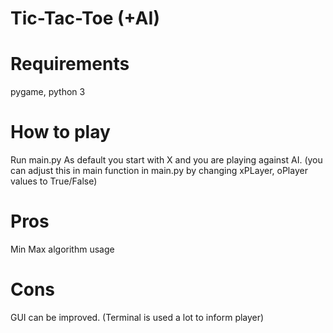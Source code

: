 # Tic-Tac-Toe (+AI)

# Requirements
pygame, python 3

# How to play
Run main.py
As default you start with X and you are playing against AI. (you can adjust this in main function in main.py by changing xPLayer, oPlayer values to True/False)

# Pros
Min Max algorithm usage

# Cons
GUI can be improved. (Terminal is used a lot to inform player)
